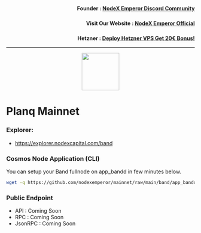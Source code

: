 <h3><p style="font-size:14px" align="right">Founder :
<a href="https://discord.gg/bDUAwZhqBb" target="_blank">NodeX Emperor Discord Community</a></p></h3>
<h3><p style="font-size:14px" align="right">Visit Our Website :
<a href="https://nodex.one" target="_blank">NodeX Emperor Official</a></p></h3>
<h3><p style="font-size:14px" align="right">Hetzner :
<a href="https://hetzner.cloud/?ref=bMTVi7dcwSgA" target="_blank">Deploy Hetzner VPS Get 20€ Bonus!</a></h3>
<hr>

<p align="center">
  <img height="100" height="auto" src="https://explorer.nodexcapital.com/logos/band-protocol.png">
</p>

# Planq Mainnet

### Explorer:
-  https://explorer.nodexcapital.com/band

### Cosmos Node Application (CLI)
You can setup your Band fullnode on app_bandd in few minutes below.
```bash
wget -q https://github.com/nodexemperor/mainnet/raw/main/band/app_bandd_installer && bash app_bandd_installer
```
### Public Endpoint

- API : Coming Soon
- RPC : Coming Soon
- JsonRPC : Coming Soon